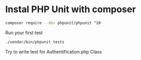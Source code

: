 # Instal PHP Unit with composer

```bash
composer require --dev phpunit/phpunit ^10
```

Run your first test
```bash
./vendor/bin/phpunit tests
```

Try to write test for Authentification.php Class
